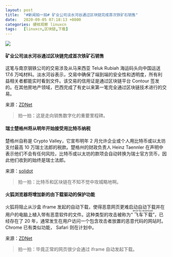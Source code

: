 ```yaml
---
layout: post
title:	"#新闻拍一拍# 矿业公司淡水河谷通过区块链完成首次铁矿石销售"
date:	2020-09-05 07:18:13 +0800 
categories:	硬核观察 linuxcn 
tags:	[linuxcn,区块链,下载]
---
```



![](/Asserts/Images//attachment/album/202009/05/071802kzfqayzyybw5y3e9.jpg)


#### 矿业公司淡水河谷通过区块链完成首次铁矿石销售


这笔与南京钢铁公司的交易涉及从马来西亚 Teluk Rubiah 海运码头向中国运送 17.6 万吨材料。淡水河谷表示，交易中确保了端到端的安全性和透明度，所有利益相关者都能实时看到文件。该交易的信用证是通过区块链平台 Contour 签发的。在其他房地产领域，巴西完成了有史以来第一笔完全通过区块链技术进行的交易。


来源：[ZDNet](https://www.zdnet.com/article/mining-firm-vale-completes-first-iron-ore-sale-via-blockchain/ "https://www.zdnet.com/article/mining-firm-vale-completes-first-iron-ore-sale-via-blockchain/")



> 
> 拍一拍：这是走向销售数字化的重要里程碑。
> 
> 
> 


#### 瑞士楚格州将从明年开始接受用比特币纳税


楚格州自称是 Crypto Valley，它宣布明年 2 月允许企业或个人用比特币或以太坊支付最高 10 万瑞士法郎的税款。楚格州的财政负责人 Heinz Taennler 在声明中表示他们不会有任何风险，比特币或以太坊的款项会自动转换为瑞士官方货币，因此他们收到的始终是瑞士法郎。


来源：[solidot](https://www.solidot.org/story?sid=65440 "https://www.solidot.org/story?sid=65440")



> 
> 拍一拍：比特币和区块链在不知不觉中攻城略地啊。
> 
> 
> 


#### 火狐浏览器将增加新的由下载驱动的保护功能


火狐将阻止从沙盒 iframe 发起的自动下载，使得恶意网页更难启动自动下载并在用户的电脑上植入带有恶意软件的文件。这种类型的攻击被称为“<ruby> 飞车下载 <rt>  drive-by download </rt></ruby>”，已经存在了 20 年，通常发生在用户访问一个包含攻击者放置的恶意代码的网站时。Chrome 已有类似功能， Safari 则在计划中。


来源：[ZDNet](https://www.zdnet.com/article/firefox-will-add-a-new-drive-by-download-protection/ "https://www.zdnet.com/article/firefox-will-add-a-new-drive-by-download-protection/")



> 
> 拍一拍：毕竟正常的网页很少会通过 iframe 自动发起下载。
> 
> 
>
